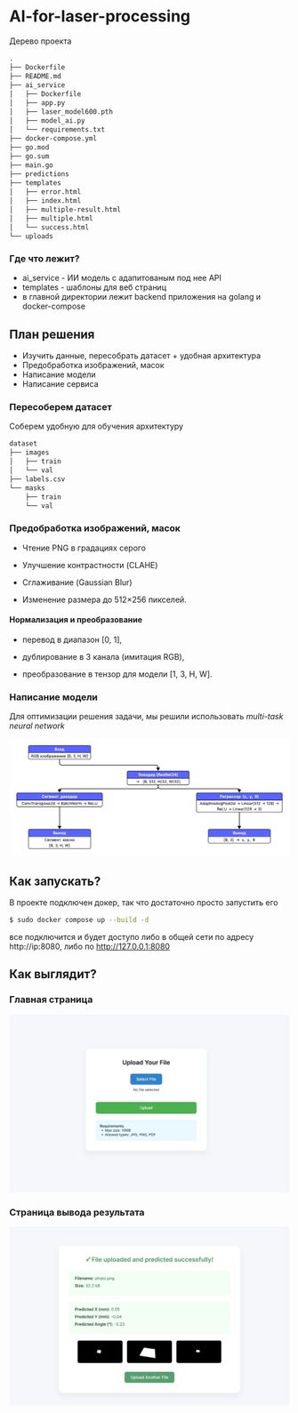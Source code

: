 # AI-for-laser-processing


Дерево проекта
```
.
├── Dockerfile
├── README.md
├── ai_service
│   ├── Dockerfile
│   ├── app.py
│   ├── laser_model600.pth
│   ├── model_ai.py
│   └── requirements.txt
├── docker-compose.yml
├── go.mod
├── go.sum
├── main.go
├── predictions
├── templates
│   ├── error.html
│   ├── index.html
│   ├── multiple-result.html
│   ├── multiple.html
│   └── success.html
└── uploads
```
### Где что лежит?

- ai_service - ИИ модель с адапитованым под нее API 
- templates - шаблоны для веб страниц 
- в главной директории лежит backend приложения на golang и docker-compose 

## План решения

- Изучить данные, пересобрать датасет + удобная архитектура
- Предобработка изображений, масок
- Написание модели
- Написание сервиса


### Пересоберем датасет

Соберем удобную для обучения архитектуру
```
dataset
├── images
│   ├── train
│   └── val
├── labels.csv
└── masks
    ├── train
    └── val
```
### Предобработка изображений, масок

- Чтение PNG в градациях серого

- Улучшение контрастности (CLAHE)

- Сглаживание (Gaussian Blur)

- Изменение размера до 512×256 пикселей.

#### Нормализация и преобразование

- перевод в диапазон [0, 1],

- дублирование в 3 канала (имитация RGB),

- преобразование в тензор для модели [1, 3, H, W].

### Написание модели

Для оптимизации решения задачи, мы решили использовать *multi-task neural network*

![ok](screens/ERD.png)

## Как запускать?

В проекте подключен докер, так что достаточно просто запустить его 
```bash
$ sudo docker compose up --build -d
``` 
все подключится и будет доступо либо в общей сети по адресу http://ip:8080, либо по http://127.0.0.1:8080

## Как выглядит?


### Главная страница
![ok](screens/main_page.jpg)

### Страница вывода результата
![ok](screens/result_page.png)